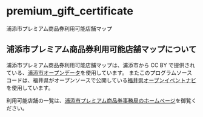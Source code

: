 # premium_gift_certificate
浦添市プレミアム商品券利用可能店舗マップ

## 浦添市プレミアム商品券利用可能店舗マップについて

浦添市プレミアム商品券利用可能店舗マップは、浦添市から CC BY で提供されている、[浦添市オープンデータ](http://www.city.urasoe.lg.jp/categories/kubun/open_data/)を使用しています。
またこのプログラムソースコードは、福井県がオープンソースで公開している[福井県オープンイベントナビ](http://www.pref.fukui.jp/doc/toukei-jouhou/opendata/apli.html)を使用しています。

利用可能店舗の一覧は、[浦添市プレミアム商品券事務局のホームページ](http://www.urasoe-premium.jp/shop/)を御覧ください。
